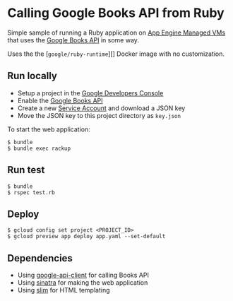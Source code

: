 # Calling Google Books API from Ruby

Simple sample of running a Ruby application on [App Engine Managed VMs][] 
that uses the [Google Books API][reference] in some way.

Uses the the [`google/ruby-runtime`][] Docker image with no customization.

## Run locally

 - Setup a project in the [Google Developers Console][]
 - Enable the [Google Books API][]
 - Create a new [Service Account][] and download a JSON key
 - Move the JSON key to this project directory as `key.json`

To start the web application:

    $ bundle
    $ bundle exec rackup

## Run test

    $ bundle
    $ rspec test.rb

## Deploy

    $ gcloud config set project <PROJECT_ID>
    $ gcloud preview app deploy app.yaml --set-default

## Dependencies

 - Using [google-api-client][] for calling Books API
 - Using [sinatra][] for making the web application
 - Using [slim][] for HTML templating

[Google Developers Console]: https://console.developers.google.com
[Datastore API]: https://console.developers.google.com/project/_/apiui/apiview/datastore/overview
[Service Account]: https://console.developers.google.com/project/_/apiui/credential
[App Engine Managed VMs]: https://cloud.google.com/appengine/docs/managed-vms/
[google/ruby-runtime]: https://registry.hub.docker.com/u/google/ruby-runtime/
[reference]: https://developers.google.com/books/docs/v1/reference/
[Google Books API]: https://console.developers.google.com/project/_/apiui/apiview/books/overview
[google-api-client]: https://github.com/google/google-api-ruby-client
[sinatra]: http://www.sinatrarb.com/
[slim]: http://slim-lang.com/
